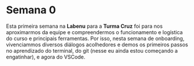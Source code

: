 # Semana 0 

Esta primeira semana na **Labenu** para a **Turma Cruz** foi para nos aproximarmos da equipe e compreendermos o funcionamento e logística do curso e principais ferramentas. Por isso, nesta semana de onboarding, vivenciammos diversos diálogos acolhedores e demos os primeiros passos no aprendizado do terminal, do git (nesse eu ainda estou começando a engatinhar), e agora do VSCode.

